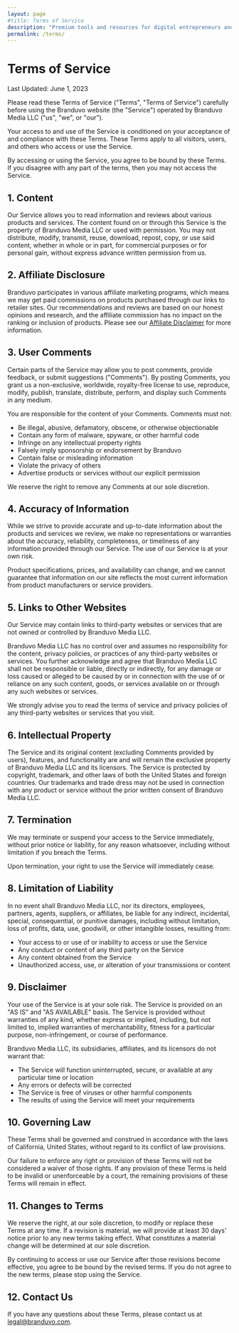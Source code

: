 ```yaml
---
layout: page
#title: Terms of Service
description: "Premium tools and resources for digital entrepreneurs and creative professionals. Our curated selection helps you grow your business with trusted solutions."
permalink: /terms/
---
```


# Terms of Service

Last Updated: June 1, 2023

Please read these Terms of Service ("Terms", "Terms of Service") carefully before using the Branduvo website (the "Service") operated by Branduvo Media LLC ("us", "we", or "our").

Your access to and use of the Service is conditioned on your acceptance of and compliance with these Terms. These Terms apply to all visitors, users, and others who access or use the Service.

By accessing or using the Service, you agree to be bound by these Terms. If you disagree with any part of the terms, then you may not access the Service.

## 1. Content

Our Service allows you to read information and reviews about various products and services. The content found on or through this Service is the property of Branduvo Media LLC or used with permission. You may not distribute, modify, transmit, reuse, download, repost, copy, or use said content, whether in whole or in part, for commercial purposes or for personal gain, without express advance written permission from us.

## 2. Affiliate Disclosure

Branduvo participates in various affiliate marketing programs, which means we may get paid commissions on products purchased through our links to retailer sites. Our recommendations and reviews are based on our honest opinions and research, and the affiliate commission has no impact on the ranking or inclusion of products. Please see our [Affiliate Disclaimer](/affiliate-disclaimer) for more information.

## 3. User Comments

Certain parts of the Service may allow you to post comments, provide feedback, or submit suggestions ("Comments"). By posting Comments, you grant us a non-exclusive, worldwide, royalty-free license to use, reproduce, modify, publish, translate, distribute, perform, and display such Comments in any medium.

You are responsible for the content of your Comments. Comments must not:
- Be illegal, abusive, defamatory, obscene, or otherwise objectionable
- Contain any form of malware, spyware, or other harmful code
- Infringe on any intellectual property rights
- Falsely imply sponsorship or endorsement by Branduvo
- Contain false or misleading information
- Violate the privacy of others
- Advertise products or services without our explicit permission

We reserve the right to remove any Comments at our sole discretion.

## 4. Accuracy of Information

While we strive to provide accurate and up-to-date information about the products and services we review, we make no representations or warranties about the accuracy, reliability, completeness, or timeliness of any information provided through our Service. The use of our Service is at your own risk.

Product specifications, prices, and availability can change, and we cannot guarantee that information on our site reflects the most current information from product manufacturers or service providers.

## 5. Links to Other Websites

Our Service may contain links to third-party websites or services that are not owned or controlled by Branduvo Media LLC.

Branduvo Media LLC has no control over and assumes no responsibility for the content, privacy policies, or practices of any third-party websites or services. You further acknowledge and agree that Branduvo Media LLC shall not be responsible or liable, directly or indirectly, for any damage or loss caused or alleged to be caused by or in connection with the use of or reliance on any such content, goods, or services available on or through any such websites or services.

We strongly advise you to read the terms of service and privacy policies of any third-party websites or services that you visit.

## 6. Intellectual Property

The Service and its original content (excluding Comments provided by users), features, and functionality are and will remain the exclusive property of Branduvo Media LLC and its licensors. The Service is protected by copyright, trademark, and other laws of both the United States and foreign countries. Our trademarks and trade dress may not be used in connection with any product or service without the prior written consent of Branduvo Media LLC.

## 7. Termination

We may terminate or suspend your access to the Service immediately, without prior notice or liability, for any reason whatsoever, including without limitation if you breach the Terms.

Upon termination, your right to use the Service will immediately cease.

## 8. Limitation of Liability

In no event shall Branduvo Media LLC, nor its directors, employees, partners, agents, suppliers, or affiliates, be liable for any indirect, incidental, special, consequential, or punitive damages, including without limitation, loss of profits, data, use, goodwill, or other intangible losses, resulting from:
- Your access to or use of or inability to access or use the Service
- Any conduct or content of any third party on the Service
- Any content obtained from the Service
- Unauthorized access, use, or alteration of your transmissions or content

## 9. Disclaimer

Your use of the Service is at your sole risk. The Service is provided on an "AS IS" and "AS AVAILABLE" basis. The Service is provided without warranties of any kind, whether express or implied, including, but not limited to, implied warranties of merchantability, fitness for a particular purpose, non-infringement, or course of performance.

Branduvo Media LLC, its subsidiaries, affiliates, and its licensors do not warrant that:
- The Service will function uninterrupted, secure, or available at any particular time or location
- Any errors or defects will be corrected
- The Service is free of viruses or other harmful components
- The results of using the Service will meet your requirements

## 10. Governing Law

These Terms shall be governed and construed in accordance with the laws of California, United States, without regard to its conflict of law provisions.

Our failure to enforce any right or provision of these Terms will not be considered a waiver of those rights. If any provision of these Terms is held to be invalid or unenforceable by a court, the remaining provisions of these Terms will remain in effect.

## 11. Changes to Terms

We reserve the right, at our sole discretion, to modify or replace these Terms at any time. If a revision is material, we will provide at least 30 days' notice prior to any new terms taking effect. What constitutes a material change will be determined at our sole discretion.

By continuing to access or use our Service after those revisions become effective, you agree to be bound by the revised terms. If you do not agree to the new terms, please stop using the Service.

## 12. Contact Us

If you have any questions about these Terms, please contact us at legal@branduvo.com.